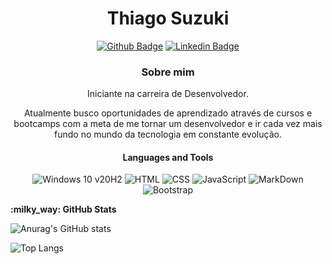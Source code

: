 <div align="center"><h1>Thiago Suzuki</h1>

[![Github Badge](https://img.shields.io/badge/-Github-000?style=flat-square&logo=Github&logoColor=white&link=https://github.com/ThiagoSuzuki)](https://github.com/ThiagoSuzuki)
[![Linkedin Badge](https://img.shields.io/badge/-LinkedIn-blue?style=flat-square&logo=Linkedin&logoColor=white&link=https://www.linkedin.com/in/thiago-marcus-suzuki-72887096/)](https://www.linkedin.com/in/thiago-marcus-suzuki-72887096//)</div>
<div align="center">
<h3>Sobre mim</h3>

Iniciante na carreira de Desenvolvedor.

Atualmente busco oportunidades de aprendizado através de cursos e bootcamps com a meta de me tornar um desenvolvedor e ir cada vez mais fundo no mundo da tecnologia em constante evolução.

</div>
<div align="center">
<h4 align="center">Languages and Tools</h4>

![Windows 10 v20H2](https://img.shields.io/badge/Windows-0078D6?style=for-the-badge&logo=windows&logoColor=white)
![HTML](https://img.shields.io/badge/HTML-239120?style=for-the-badge&logo=html5&logoColor=white)
![CSS](https://img.shields.io/badge/CSS-239120?&style=for-the-badge&logo=css3&logoColor=white)
![JavaScript](https://img.shields.io/badge/JavaScript-F7DF1E?style=for-the-badge&logo=javascript&logoColor=black)
![MarkDown](https://img.shields.io/badge/Markdown-000000?style=for-the-badge&logo=markdown&logoColor=white)
![Bootstrap](https://img.shields.io/badge/Bootstrap-563D7C?style=for-the-badge&logo=bootstrap&logoColor=white)
</div>
<b>:milky_way: GitHub Stats</b><br>

![Anurag's GitHub stats](https://github-readme-stats.vercel.app/api?username=ThiagoSuzuki&show_icons=true&theme=dark)

![Top Langs](https://github-readme-stats.vercel.app/api/top-langs/?username=ThiagoSuzuki&layout=compact&theme=dark)
